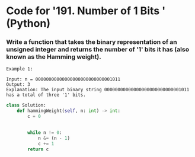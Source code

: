 # Code for '191. Number of 1 Bits ' (Python) 

### Write a function that takes the binary representation of an unsigned integer and returns the number of '1' bits it has (also known as the Hamming weight).

    Example 1:
    
    Input: n = 00000000000000000000000000001011
    Output: 3
    Explanation: The input binary string 00000000000000000000000000001011 has a total of three '1' bits.



```python
class Solution:
    def hammingWeight(self, n: int) -> int:
        c = 0
        

        while n != 0:
            n &= (n - 1)
            c += 1
        return c
```
